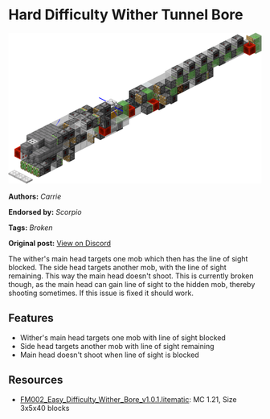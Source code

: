 # Hard Difficulty Wither Tunnel Bore
<img alt="area_render_125_.png" src="images/area_render_125_.png?raw=1" height="300px">

**Authors:** *Carrie*

**Endorsed by:** *Scorpio*

**Tags:** *Broken*

**Original post:** [View on Discord](https://discord.com/channels/913065809096638494/1392443408815099975)

The wither's main head targets one mob which then has the line of sight blocked. The side head targets another mob, with the line of sight remaining. This way the main head doesn't shoot. This is currently broken though, as the main head can gain line of sight to the hidden mob, thereby shooting sometimes. If this issue is fixed it should work.
## Features
- Wither's main head targets one mob with line of sight blocked
- Side head targets another mob with line of sight remaining
- Main head doesn't shoot when line of sight is blocked

## Resources
- [FM002_Easy_Difficulty_Wither_Bore_v1.0.1.litematic](attachments/FM002_Easy_Difficulty_Wither_Bore_v1.0.1.litematic): MC 1.21, Size 3x5x40 blocks
